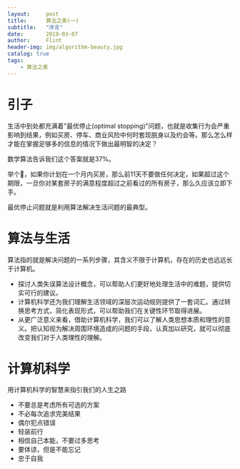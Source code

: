 ```yaml
---
layout:     post
title:      算法之美(一)
subtitle:   "序言"
date:       2019-03-07
author:     Flint
header-img: img/algorithm-beauty.jpg
catalog: true
tags:
    - 算法之美
---
```


# 引子

生活中到处都充满着"最优停止(optimal stopping)"问题，也就是收集行为会严重影响到结果，例如买房、停车、商业风险中何时套现脱身以及约会等。那么怎么样才能在掌握足够多的信息的情况下做出最明智的决定？

数学算法告诉我们这个答案就是37%。

举个🌰，如果你计划在一个月内买房，那么前11天不要做任何决定，如果超过这个期限，一旦你对某套房子的满意程度超过之前看过的所有房子，那么久应该立即下手。

最优停止问题就是利用算法解决生活问题的最典型。

# 算法与生活

算法指的就是解决问题的一系列步骤，其含义不限于计算机，存在的历史也远远长于计算机。

- 探讨人类失误算法设计概念，可以帮助人们更好地处理生活中的难题，提供切实可行的建议。
- 计算机科学还为我们理解生活领域的深层次运动规则提供了一套词汇。通过转换思考方式，简化表现形式，可以帮助我们在关键性环节取得进展。
- 从更广泛意义来看，借助计算机科学，我们可以了解人类思想本质和理性的意义。把认知视为解决周围环境造成的问题的手段，认真加以研究，就可以彻底改变我们对于人类理性的理解。

# 计算机科学

用计算机科学的智慧来指引我们的人生之路

- 不要总是考虑所有可选的方案
- 不必每次追求完美结果
- 偶尔犯点错误
- 轻装前行
- 相信自己本能，不要过多思考
- 要体谅，但是不能忘记
- 忠于自我